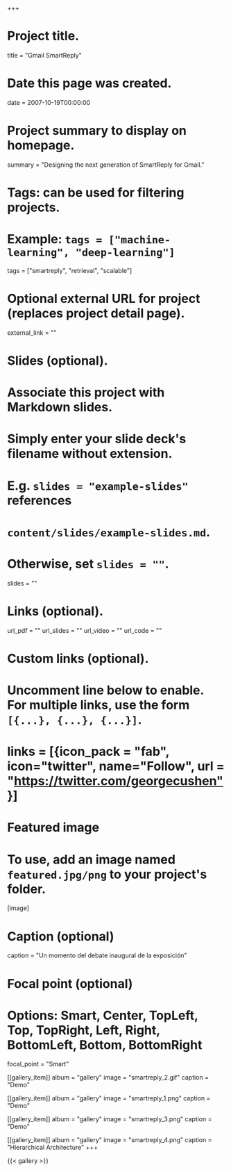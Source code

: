 +++
# Project title.
title = "Gmail SmartReply"

# Date this page was created.
date = 2007-10-19T00:00:00

# Project summary to display on homepage.
summary = "Designing the next generation of SmartReply for Gmail."

# Tags: can be used for filtering projects.
# Example: `tags = ["machine-learning", "deep-learning"]`
tags = ["smartreply", "retrieval", "scalable"]

# Optional external URL for project (replaces project detail page).
external_link = ""

# Slides (optional).
#   Associate this project with Markdown slides.
#   Simply enter your slide deck's filename without extension.
#   E.g. `slides = "example-slides"` references
#   `content/slides/example-slides.md`.
#   Otherwise, set `slides = ""`.
slides = ""

# Links (optional).
url_pdf = ""
url_slides = ""
url_video = ""
url_code = ""

# Custom links (optional).
#   Uncomment line below to enable. For multiple links, use the form `[{...}, {...}, {...}]`.
# links = [{icon_pack = "fab", icon="twitter", name="Follow", url = "https://twitter.com/georgecushen"}]

# Featured image
# To use, add an image named `featured.jpg/png` to your project's folder.
[image]
  # Caption (optional)
  caption = "Un momento del debate inaugural de la exposición"

  # Focal point (optional)
  # Options: Smart, Center, TopLeft, Top, TopRight, Left, Right, BottomLeft, Bottom, BottomRight
  focal_point = "Smart"

[[gallery_item]]
album = "gallery"
image = "smartreply_2.gif"
caption = "Demo"

[[gallery_item]]
album = "gallery"
image = "smartreply_1.png"
caption = "Demo"

[[gallery_item]]
album = "gallery"
image = "smartreply_3.png"
caption = "Demo"

[[gallery_item]]
album = "gallery"
image = "smartreply_4.png"
caption = "Hierarchical Architecture"
+++


{{< gallery >}}
